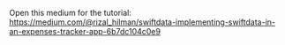 Open this medium for the tutorial: 
https://medium.com/@rizal_hilman/swiftdata-implementing-swiftdata-in-an-expenses-tracker-app-6b7dc104c0e9
